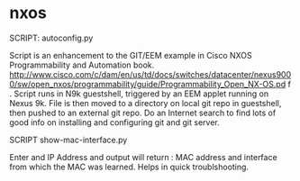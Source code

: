 # nxos

SCRIPT: autoconfig.py

  Script is an enhancement to the GIT/EEM example in Cisco NXOS Programmability and Automation book.
  http://www.cisco.com/c/dam/en/us/td/docs/switches/datacenter/nexus9000/sw/open_nxos/programmability/guide/Programmability_Open_NX-OS.pd  f . Script runs in N9k guestshell, triggered by an EEM applet running on Nexus 9k. File is then moved to a directory on local git repo   in guestshell, then pushed to an external git repo. Do an Internet search to find lots of good info on installing and configuring git     and git server.


SCRIPT show-mac-interface.py

  Enter and IP Address and output will return : MAC address and interface from which the MAC was learned. Helps in quick troublshooting.



